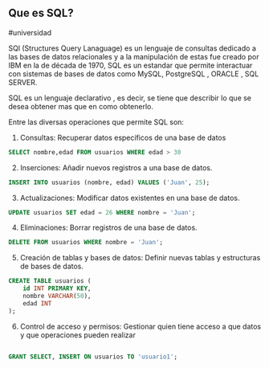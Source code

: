 ## Que es SQL?
#universidad 

SQl (Structures Query Lanaguage) es un lenguaje de consultas dedicado a las bases de datos relacionales y a la manipulación de estas fue creado por IBM en la de década de 1970, SQL es un estandar que permite interactuar con sistemas de bases de datos como MySQL, PostgreSQL , ORACLE , SQL SERVER.

SQL es un lenguaje declarativo , es decir, se tiene que describir lo que se desea obtener mas que en como obtenerlo.

Entre las diversas operaciones que permite SQL son:

1. Consultas: Recuperar datos específicos de una base de datos

```SQL
SELECT nombre,edad FROM usuarios WHERE edad > 30
```


2. Inserciones: Añadir nuevos registros a una base de datos.
```SQL
INSERT INTO usuarios (nombre, edad) VALUES ('Juan', 25);
```

3. Actualizaciones: Modificar datos existentes en una base de datos.
```SQL
UPDATE usuarios SET edad = 26 WHERE nombre = 'Juan';
```

4. Eliminaciones: Borrar registros de una base de datos.
```SQL
DELETE FROM usuarios WHERE nombre = 'Juan';
```

5. Creación de tablas y bases de datos: Definir nuevas tablas y estructuras de bases de datos.

```SQL
CREATE TABLE usuarios (
    id INT PRIMARY KEY,
    nombre VARCHAR(50),
    edad INT
);
```

6. Control de acceso y permisos: Gestionar quien tiene acceso a que datos y que operaciones pueden realizar

```SQL

GRANT SELECT, INSERT ON usuarios TO 'usuario1';

```



